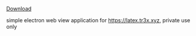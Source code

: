 [Download]([https://example.com/your-file.zip](https://github.com/tr3xxx/tr3x-latex-editor/releases/download/release/tr3xLatexEditor_Setup.exe)https://github.com/tr3xxx/tr3x-latex-editor/releases/download/release/tr3xLatexEditor_Setup.exe)


simple electron web view application for https://latex.tr3x.xyz, private use only
